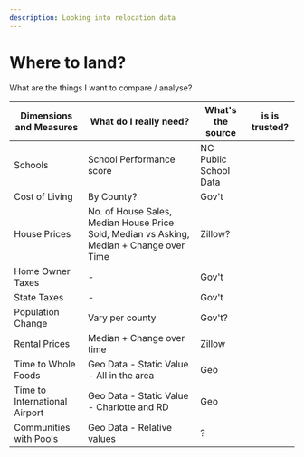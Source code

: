 ```yaml
---
description: Looking into relocation data
---
```


# Where to land?

What are the things I want to compare / analyse?

| Dimensions and Measures       | What do I really need?                                                                   | What's the source     | is is trusted? |
| ----------------------------- | ---------------------------------------------------------------------------------------- | --------------------- | -------------- |
| Schools                       | School Performance score                                                                 | NC Public School Data |                |
| Cost of Living                | By County?                                                                               | Gov't                 |                |
| House Prices                  | No. of House Sales, Median House Price Sold, Median vs Asking, Median + Change over Time | Zillow?               |                |
| Home Owner Taxes              | -                                                                                        | Gov't                 |                |
| State Taxes                   | -                                                                                        | Gov't                 |                |
| Population Change             | Vary per county                                                                          | Gov't?                |                |
| Rental Prices                 | Median + Change over time                                                                | Zillow                |                |
| Time to Whole Foods           | Geo Data - Static Value - All in the area                                                | Geo                   |                |
| Time to International Airport | Geo Data - Static Value - Charlotte and RD                                               | Geo                   |                |
| Communities with Pools        | Geo Data - Relative values                                                               | ?                     |                |

